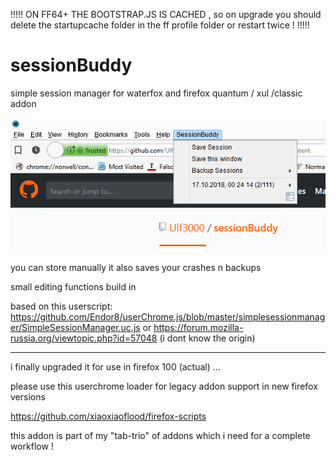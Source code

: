 !!!!! ON FF64+ THE BOOTSTRAP.JS IS CACHED , so on upgrade you should delete the startupcache folder in the ff profile folder or restart twice ! !!!!!

# sessionBuddy
simple session manager for waterfox and firefox quantum / xul /classic addon

![GitHub Logo](screenshot.png)


you can store manually 
it also saves your crashes n backups 

small editing functions build in 

based on this userscript: 
https://github.com/Endor8/userChrome.js/blob/master/simplesessionmanager/SimpleSessionManager.uc.js
or
https://forum.mozilla-russia.org/viewtopic.php?id=57048
(i dont know the origin) 


--------

i finally upgraded it for use in firefox 100 (actual) ... 

please use this userchrome loader for legacy addon support in new firefox versions 

https://github.com/xiaoxiaoflood/firefox-scripts


this addon is part of my "tab-trio" of addons which i need for a complete workflow ! 
